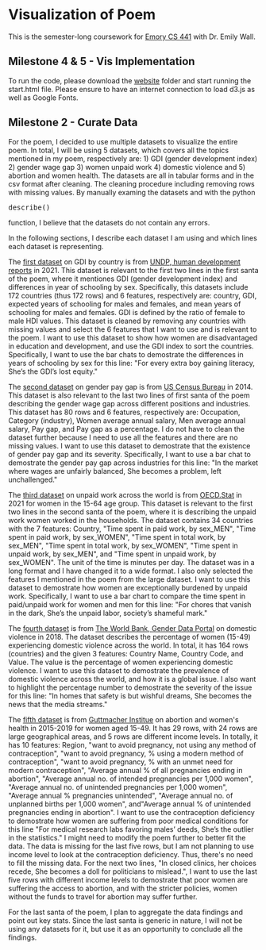 # Visualization of Poem

This is the semester-long coursework for [Emory CS 441](https://emilywall.github.io/vis/) with Dr. Emily Wall. 

## Milestone 4 & 5 - Vis Implementation

To run the code, please download the [website](/website) folder and start running the start.html file. Please ensure to have an internet connection to load d3.js as well as Google Fonts. 


## Milestone 2 - Curate Data
For the poem, I decided to use multiple datasets to visualize the entire poem. 
In total, I will be using 5 datasets, which covers all the topics mentioned in my poem, respectively are: 1) GDI (gender development index) 2) gender wage gap 3) women unpaid work 4) domestic violence and 5) abortion and women health. The datasets are all in tabular forms and in the csv format after cleaning. The cleaning procedure including removing rows with missing values. By manually examing the datasets and with the python <pre>describe()</pre> function, I believe that the datasets do not contain any errors. 

In the following sections, I describe each dataset I am using and which lines each dataset is representing. 

The [first dataset](/clean_datasets/gdi_year_schooling.csv) on GDI by country is from [UNDP, human development reports](https://hdr.undp.org/gender-development-index#/indicies/GDI) in 2021. This dataset is relevant to the first two lines in the first santa of the poem, where it mentiones GDI (gender development index) and differences in year of schooling by sex. Specifically, this datasets include 172 countries (thus 172 rows) and 6 features, respectively are: country, GDI, expected years of schooling for males and females, and mean years of schooling for males and females. GDI is defined by the ratio of female to male HDI values. This dataset is cleaned by removing any countries with missing values and select the 6 features that I want to use and is relevant to the poem. I want to use this dataset to show how women are disadvantaged in education and development, and use the GDI index to sort the countries. Specifically, I want to use the bar chats to demostrate the differences in years of schooling by sex for this line: "For every extra boy gaining literacy, She’s the GDI’s lost equity."

The [second dataset](/clean_datasets/gender-pay-gap-US-2014.csv) on gender pay gap is from [US Census Bureau](https://www.census.gov/) in 2014. This dataset is also relevant to the last two lines of first santa of the poem describing the gender wage gap across different positions and industries. This dataset has 80 rows and 6 features, respectively are: Occupation, Category (industry), Women average annual salary, Men average annual salary, Pay gap, and Pay gap as a percentage. I do not have to clean the dataset further because I need to use all the features and there are no missing values. I want to use this dataset to demostrate that the existence of gender pay gap and its severity. Specifically, I want to use a bar chat to demostrate the gender pay gap across industries for this line: "In the market where wages are unfairly balanced, She becomes a problem, left unchallenged."

The [third dataset](/clean_datasets/unpaid_work.csv) on unpaid work across the world is from [OECD.Stat](https://stats.oecd.org/index.aspx?queryid=54757) in 2021 for women in the 15-64 age group. This dataset is relevant to the first two lines in the second santa of the poem, where it is describing the unpaid work women worked in the households. The dataset contains 34 countries with the 7 features: Country, "Time spent in paid work, by sex_MEN", "Time spent in paid work, by sex_WOMEN", "Time spent in total work, by sex_MEN", "Time spent in total work, by sex_WOMEN", "Time spent in unpaid work, by sex_MEN", and "Time spent in unpaid work, by sex_WOMEN". The unit of the time is minutes per day. The dataset was in a long format and I have changed it to a wide format. I also only selected the features I mentioned in the poem from the large dataset. I want to use this dataset to demostrate how women are exceptionally burdened by unpaid work. Specifically, I want to use a bar chart to compare the time spent in paid/unpaid work for women and men for this line: "For chores that vanish in the dark, She’s the unpaid labor, society’s shameful mark."

The [fourth dataset](/clean_datasets/domestic_violence.csv) is from [The World Bank, Gender Data Portal](https://genderdata.worldbank.org/data-stories/overview-of-gender-based-violence/) on domestic violence in 2018. The dataset describes the percentage of women (15-49) experiencing domestic violence across the world. In total, it has 164 rows (countries) and the given 3 features: Country Name, Country Code, and Value. The value is the percentage of women experiencing domestic violence. I want to use this dataset to demostrate the prevalence of domestic violence across the world, and how it is a global issue. I also want to highlight the percentage number to demostrate the severity of the issue for this line: "In homes that safety is but wishful dreams, She becomes the news that the media streams."

The [fifth dataset](/clean_datasets/abortion_and_health.csv) is from [Guttmacher Institue](https://data.guttmacher.org/regions) on abortion and women's health in 2015-2019 for women aged 15-49. It has 29 rows, with 24 rows are large geographical areas, and 5 rows are different income levels. In totally, it has 10 features: Region, "want to avoid pregnancy, not using any method of contraception", "want to avoid pregnancy, % using a modern method of contraception", "want to avoid pregnancy, % with an unmet need for modern contraception", "Average annual % of all pregnancies ending in abortion", "Average annual no. of intended pregnancies per 1,000 women", "Average annual no. of unintended pregnancies per 1,000 women", "Average annual % pregnancies unintended", "Average annual no. of unplanned births per 1,000 women", and"Average annual % of unintended pregnancies ending in abortion". I want to use the contraception deficiency to demostrate how women are suffering from poor medical conditions for this line "For medical research labs favoring males’ deeds, She’s the outlier in the statistics." I might need to modify the poem further to better fit the data. The data is missing for the last five rows, but I am not planning to use income level to look at the contraception deficiency. Thus, there's no need to fill the missing data. For the next two lines, "In closed clinics, her choices recede, She becomes a doll for politicians to mislead.", I want to use the last five rows with different income levels to demostrate that poor women are suffering the access to abortion, and with the stricter policies, women without the funds to travel for abortion may suffer further.

For the last santa of the poem, I plan to aggregate the data findings and point out key stats. Since the last santa is generic in nature, I will not be using any datasets for it, but use it as an opportunity to conclude all the findings.
